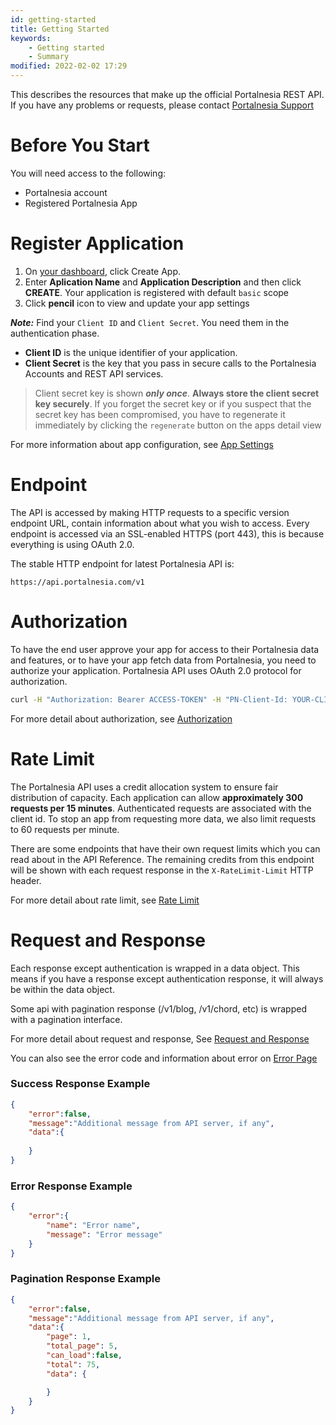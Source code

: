 ```yaml
---
id: getting-started
title: Getting Started
keywords:
    - Getting started
    - Summary
modified: 2022-02-02 17:29
---
```


This describes the resources that make up the official Portalnesia REST API. If you have any problems or requests, please contact [Portalnesia Support](/contact)

# Before You Start

You will need access to the following:

- Portalnesia account
- Registered Portalnesia App

# Register Application

1. On [your dashboard](/developer/apps), click Create App.
2. Enter **Aplication Name** and **Application Description** and then click **CREATE**. Your application is registered with default `basic` scope
3. Click **pencil** icon to view and update your app settings

***Note:*** Find your `Client ID` and `Client Secret`. You need them in the authentication phase.

- **Client ID** is the unique identifier of your application.
- **Client Secret** is the key that you pass in secure calls to the Portalnesia Accounts and REST API services.

> Client secret key is shown ***only once***. **Always store the client secret key securely**. If you forget the secret key or if you suspect that the secret key has been compromised, you have to regenerate it immediately by clicking the `regenerate` button on the apps detail view

For more information about app configuration, see [App Settings](/developer/docs/app-settings)

# Endpoint

The API is accessed by making HTTP requests to a specific version endpoint URL, contain information about what you wish to access. Every endpoint is accessed via an SSL-enabled HTTPS (port 443), this is because everything is using OAuth 2.0.

The stable HTTP endpoint for latest Portalnesia API is:

```
https://api.portalnesia.com/v1
```

# Authorization

To have the end user approve your app for access to their Portalnesia data and features, or to have your app fetch data from Portalnesia, you need to authorize your application. Portalnesia API uses OAuth 2.0 protocol for authorization.

```bash
curl -H "Authorization: Bearer ACCESS-TOKEN" -H "PN-Client-Id: YOUR-CLIENT-ID" https://api.portalnesia.com/v1
```

For more detail about authorization, see [Authorization](/developer/docs/authorization)

# Rate Limit

The Portalnesia API uses a credit allocation system to ensure fair distribution of capacity. Each application can allow **approximately 300 requests per 15 minutes**. Authenticated requests are associated with the client id. To stop an app from requesting more data, we also limit requests to 60 requests per minute.

There are some endpoints that have their own request limits which you can read about in the API Reference. The remaining credits from this endpoint will be shown with each request response in the `X-RateLimit-Limit` HTTP header.

For more detail about rate limit, see [Rate Limit](/developer/docs/rate-limit)

# Request and Response

Each response except authentication is wrapped in a data object. This means if you have a response except authentication response, it will always be within the data object.

Some api with pagination response (/v1/blog, /v1/chord, etc) is wrapped with a pagination interface.

For more detail about request and response, See [Request and Response](/developer/docs/request-response)

You can also see the error code and information about error on [Error Page](/developer/docs/errors)

### Success Response Example

```json
{
    "error":false,
    "message":"Additional message from API server, if any",
    "data":{
        
    }
}
```

### Error Response Example

```json
{
    "error":{
        "name": "Error name",
        "message": "Error message"
    }
}
```

### Pagination Response Example

```json
{
    "error":false,
    "message":"Additional message from API server, if any",
    "data":{
        "page": 1,
        "total_page": 5,
        "can_load":false,
        "total": 75,
        "data": {

        }
    }
}
```
